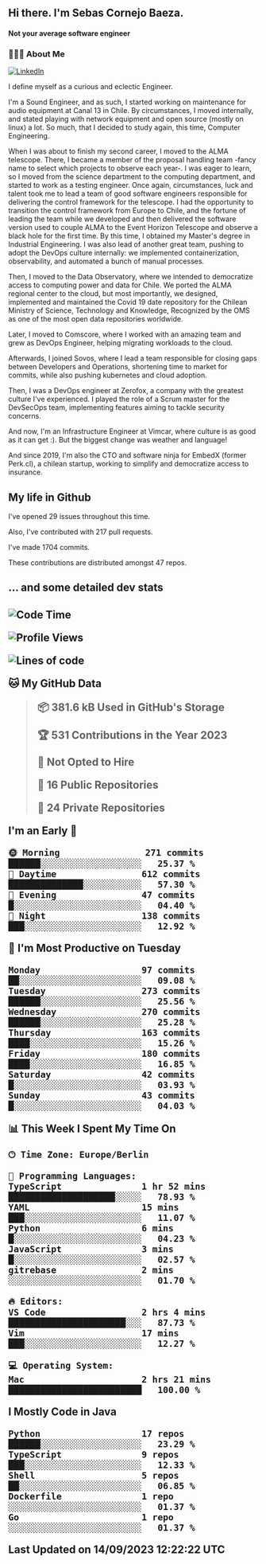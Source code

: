 <h2> Hi there.  I'm Sebas Cornejo Baeza.</h2>
<h4> Not your average software engineer</h4>
<h3> 👨🏻‍💻 About Me </h3>
<a href="http://linkedin.com/in/sebastian-cornejo-baeza/"><img alt="LinkedIn" src="https://img.shields.io/badge/Sebas%20Cornejo%20-informational?style=appveyor&logo=linkedin"></a>


I define myself as a curious and eclectic Engineer.

I'm a Sound Engineer, and as such, I started working on maintenance for audio equipment at Canal 13 in Chile.
By circumstances, I moved internally, and stated playing with network equipment and open source (mostly on linux) 
a lot. So much, that I decided to study again, this time, Computer Engineering.

When I was about to finish my second career, I moved to the ALMA telescope. There, I became a member of the proposal handling team
-fancy name to select which projects to observe each year-. 
I was eager to learn, so I moved from the science department to the computing department, and started to work as 
a testing engineer. Once again, circumstances, luck and talent took me to lead a team of good software engineers 
responsible for delivering the control framework for the telescope. I had the opportunity to transition the control framework from
Europe to Chile, and the fortune of leading the team while we developed and then delivered the software
version used to couple ALMA to the Event Horizon Telescope and observe a black hole for the first time.
By this time, I obtained my Master's degree in Industrial Engineering.
I was also lead of another great team, pushing to adopt the DevOps culture internally: we implemented containerization, observability, and automated a bunch of manual processes.

Then, I moved to the Data Observatory, where we intended to democratize access to computing power
and data for Chile. We ported the ALMA regional center to the cloud, but most importantly, we designed, implemented
and maintained the Covid 19 date repository for the Chilean Ministry of Science, Technology and Knowledge, Recognized by the OMS as one of the most open
data repositories worldwide.

Later, I moved to Comscore, where I worked with an amazing team and grew as DevOps Engineer, helping migrating workloads to the cloud.

Afterwards, I joined Sovos, where I lead a team responsible for closing gaps between Developers and Operations, shortening time to market for commits, while
also pushing kubernetes and cloud adoption.

Then, I was a DevOps engineer at Zerofox, a company with the greatest culture I've experienced. I played the role of a Scrum master for the DevSecOps team,
implementing features aiming to tackle security concerns.

And now, I'm an Infrastructure Engineer at Vimcar, where culture is as good as it can get :). But the biggest change was weather and language!
 
And since 2019, I'm also the CTO and software ninja for EmbedX (former Perk.cl), a chilean startup, working to simplify and democratize access to insurance.

<h2> My life in Github </h2>

I've opened 29 issues throughout this time.

Also, I've contributed with 217 pull requests.

I've made 1704 commits.

These contributions are distributed amongst 47 repos.

<h2>... and some detailed dev stats<h2>

<!--START_SECTION:waka-->
![Code Time](http://img.shields.io/badge/Code%20Time-488%20hrs%204%20mins-blue)

![Profile Views](http://img.shields.io/badge/Profile%20Views-9-blue)

![Lines of code](https://img.shields.io/badge/From%20Hello%20World%20I%27ve%20Written-804.1%20thousand%20lines%20of%20code-blue)

**🐱 My GitHub Data** 

> 📦 381.6 kB Used in GitHub's Storage 
 > 
> 🏆 531 Contributions in the Year 2023
 > 
> 🚫 Not Opted to Hire
 > 
> 📜 16 Public Repositories 
 > 
> 🔑 24 Private Repositories 
 > 
**I'm an Early 🐤** 

```text
🌞 Morning                271 commits         ██████░░░░░░░░░░░░░░░░░░░   25.37 % 
🌆 Daytime                612 commits         ██████████████░░░░░░░░░░░   57.30 % 
🌃 Evening                47 commits          █░░░░░░░░░░░░░░░░░░░░░░░░   04.40 % 
🌙 Night                  138 commits         ███░░░░░░░░░░░░░░░░░░░░░░   12.92 % 
```
📅 **I'm Most Productive on Tuesday** 

```text
Monday                   97 commits          ██░░░░░░░░░░░░░░░░░░░░░░░   09.08 % 
Tuesday                  273 commits         ██████░░░░░░░░░░░░░░░░░░░   25.56 % 
Wednesday                270 commits         ██████░░░░░░░░░░░░░░░░░░░   25.28 % 
Thursday                 163 commits         ████░░░░░░░░░░░░░░░░░░░░░   15.26 % 
Friday                   180 commits         ████░░░░░░░░░░░░░░░░░░░░░   16.85 % 
Saturday                 42 commits          █░░░░░░░░░░░░░░░░░░░░░░░░   03.93 % 
Sunday                   43 commits          █░░░░░░░░░░░░░░░░░░░░░░░░   04.03 % 
```


📊 **This Week I Spent My Time On** 

```text
🕑︎ Time Zone: Europe/Berlin

💬 Programming Languages: 
TypeScript               1 hr 52 mins        ████████████████████░░░░░   78.93 % 
YAML                     15 mins             ███░░░░░░░░░░░░░░░░░░░░░░   11.07 % 
Python                   6 mins              █░░░░░░░░░░░░░░░░░░░░░░░░   04.23 % 
JavaScript               3 mins              █░░░░░░░░░░░░░░░░░░░░░░░░   02.57 % 
gitrebase                2 mins              ░░░░░░░░░░░░░░░░░░░░░░░░░   01.70 % 

🔥 Editors: 
VS Code                  2 hrs 4 mins        ██████████████████████░░░   87.73 % 
Vim                      17 mins             ███░░░░░░░░░░░░░░░░░░░░░░   12.27 % 

💻 Operating System: 
Mac                      2 hrs 21 mins       █████████████████████████   100.00 % 
```

**I Mostly Code in Java** 

```text
Python                   17 repos            ██████░░░░░░░░░░░░░░░░░░░   23.29 % 
TypeScript               9 repos             ███░░░░░░░░░░░░░░░░░░░░░░   12.33 % 
Shell                    5 repos             ██░░░░░░░░░░░░░░░░░░░░░░░   06.85 % 
Dockerfile               1 repo              ░░░░░░░░░░░░░░░░░░░░░░░░░   01.37 % 
Go                       1 repo              ░░░░░░░░░░░░░░░░░░░░░░░░░   01.37 % 
```




 Last Updated on 14/09/2023 12:22:22 UTC
<!--END_SECTION:waka-->
